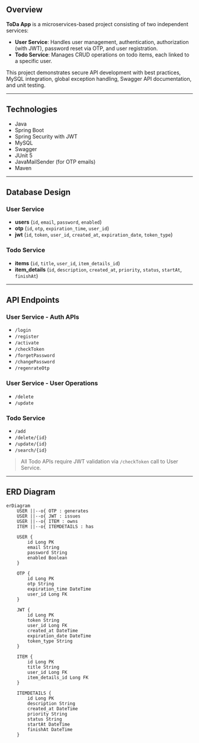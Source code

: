 ## Overview
**ToDa App** is a microservices-based project consisting of two independent services:

- **User Service**: Handles user management, authentication, authorization (with JWT), password reset via OTP, and user registration.
- **Todo Service**: Manages CRUD operations on todo items, each linked to a specific user.

This project demonstrates secure API development with best practices, MySQL integration, global exception handling, Swagger API documentation, and unit testing.

---

## Technologies
- Java
- Spring Boot
- Spring Security with JWT
- MySQL
- Swagger
- JUnit 5
- JavaMailSender (for OTP emails)
- Maven

---

## Database Design

### User Service
- **users** (`id`, `email`, `password`, `enabled`)
- **otp** (`id`, `otp`, `expiration_time`, `user_id`)
- **jwt** (`id`, `token`, `user_id`, `created_at`, `expiration_date`, `token_type`)

### Todo Service
- **items** (`id`, `title`, `user_id`, `item_details_id`)
- **item_details** (`id`, `description`, `created_at`, `priority`, `status`, `startAt`, `finishAt`)

---

## API Endpoints

### User Service - Auth APIs
- `/login`
- `/register`
- `/activate`
- `/checkToken`
- `/forgetPassword`
- `/changePassword`
- `/regenrateOtp`

### User Service - User Operations
- `/delete`
- `/update`

### Todo Service
- `/add`
- `/delete/{id}`
- `/update/{id}`
- `/search/{id}`

> All Todo APIs require JWT validation via `/checkToken` call to User Service.

---

## ERD Diagram

```mermaid
erDiagram
    USER ||--o{ OTP : generates
    USER ||--o{ JWT : issues
    USER ||--o{ ITEM : owns
    ITEM ||--o{ ITEMDETAILS : has

    USER {
        id Long PK
        email String
        password String
        enabled Boolean
    }

    OTP {
        id Long PK
        otp String
        expiration_time DateTime
        user_id Long FK
    }

    JWT {
        id Long PK
        token String
        user_id Long FK
        created_at DateTime
        expiration_date DateTime
        token_type String
    }

    ITEM {
        id Long PK
        title String
        user_id Long FK
        item_details_id Long FK
    }

    ITEMDETAILS {
        id Long PK
        description String
        created_at DateTime
        priority String
        status String
        startAt DateTime
        finishAt DateTime
    }
